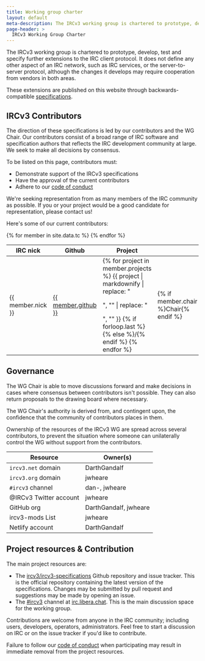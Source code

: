 ```yaml
---
title: Working group charter
layout: default
meta-description: The IRCv3 working group is chartered to prototype, develop and specify further extensions to the IRC client protocol.
page-header: >
  IRCv3 Working Group Charter
---
```


The IRCv3 working group is chartered to prototype, develop, test and specify further extensions to
the IRC client protocol. It does not define any other aspect of an IRC network, such as IRC services,
or the server-to-server protocol, although the changes it develops may require cooperation from vendors
in both areas.

These extensions are published on this website through backwards-compatible [specifications]({{site.baseurl}}/irc/).


## IRCv3 Contributors

The direction of these specifications is led by our contributors and the WG Chair. Our contributors consist of a broad range of IRC software and specification authors that reflects the IRC development community at large. We seek to make all decisions by consensus.

To be listed on this page, contributors must:

- Demonstrate support of the IRCv3 specifications
- Have the approval of the current contributors
- Adhere to our [code of conduct]({{site.baseurl}}/conduct.html)

We're seeking representation from as many members of the IRC community as possible. If you or your project would be a good candidate for representation, please contact us!

Here's some of our current contributors:

<table>
    <thead>
        <tr>
            <th>IRC nick</th>
            <th>Github</th>
            <th>Project</th>
            <th></th>
        </tr>
    </thead>
    <tbody>
        {% for member in site.data.tc %}
        <tr>
            <td>{{ member.nick }}</td>
            <td><a href="https://github.com/{{ member.github }}">{{ member.github }}</a></td>
            <td>
               {% for project in member.projects %}
                  {{ project | markdownify | replace: "<p>", "" | replace: "</p>", "" }}
                  {% if forloop.last %}{% else %}/{% endif %}
               {% endfor %}
            </td>
            <td>
               {% if member.chair %}Chair{% endif %}
            </td>
        </tr>
        {% endfor %}
    </tbody>
</table>


## Governance

The WG Chair is able to move discussions forward and make decisions in cases where consensus between contributors isn't possible. They can also return proposals to the drawing board where necessary.

The WG Chair's authority is derived from, and contingent upon, the confidence that the community of contributors places in them.

Ownership of the resources of the IRCv3 WG are spread across several contributors, to prevent the situation where someone can unilaterally control the WG without support from the contributors.

| Resource | Owner(s) |
| -------- | ------ |
| `ircv3.net` domain | DarthGandalf |
| `ircv3.org` domain | jwheare |
| `#ircv3` channel | dan-, jwheare |
| @IRCv3 Twitter account | jwheare |
| GitHub org | DarthGandalf, jwheare |
| ircv3-mods List | jwheare |
| Netlify account | DarthGandalf |


## Project resources & Contribution

The main project resources are:

- The [ircv3/ircv3-specifications](https://github.com/ircv3/ircv3-specifications) Github repository and issue tracker.  This is the official repository containing the latest version of the specifications.  Changes may be submitted by pull request and suggestions may be made by opening an issue.
- The [#ircv3](ircs://irc.libera.chat:6697/#ircv3) channel at [irc.libera.chat](ircs://irc.libera.chat:6697/#ircv3).  This is the main discussion space for the working group.

Contributions are welcome from anyone in the IRC community; including users, developers, operators, administrators. Feel free to start a discussion on IRC or on the issue tracker if you'd like to contribute.

Failure to follow our [code of conduct]({{site.baseurl}}/conduct.html) when participating may result in immediate removal from the project resources.
